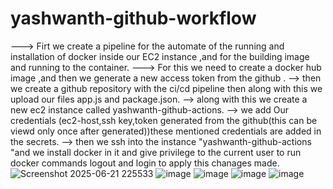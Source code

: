 # yashwanth-github-workflow
---> Firt  we create a pipeline for the automate of the running and installation of docker inside our EC2 instance ,and for the building image and running to the container.
---> For this we need to create a docker hub image ,and then we generate a new access token from the github .
--> then we create a github repository with the ci/cd pipeline  then along with this we upload our files app.js  and package.json.
--> along with this we create a new ec2 instance called yashwanth-github-actions.
--> we add Our credentials (ec2-host,ssh key,token generated from the github(this can be viewd only once after generated))these mentioned credentials are added in the secrets.
--> then we ssh into the instance "yashwanth-github-actions "and we install docker in it and give privilege to the current user to run docker commands logout and login to apply this chanages made.
![Screenshot 2025-06-21 225533](https://github.com/user-attachments/assets/48e9e495-1d41-493d-a11b-b05dc45ea78b)
![image](https://github.com/user-attachments/assets/69538f34-7925-43c5-a508-6f62f0b626a4)
![image](https://github.com/user-attachments/assets/bfd617f1-ee55-41b0-8573-cae1669e9820)
![image](https://github.com/user-attachments/assets/7656bc8b-fd58-4fed-9f96-9918bb3e6edb)
 ![image](https://github.com/user-attachments/assets/0c6b6f56-3873-408c-a10d-580aa2fde125)




